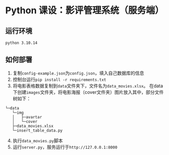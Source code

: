 # Python 课设：影评管理系统（服务端）

## 运行环境
`python 3.10.14`

## 如何部署

1. 复制`config-example.json`为`config.json`，填入自己数据库的信息
2. 控制台运行`pip install -r requirements.txt`
3. 将电影表格数据复制到`data`文件夹下，文件名为`data_movies.xlsx`。 在data下创建`images`文件夹，将电影海报（cover文件夹）图片放入其中，部分文件树如下：
```shell
└─data
   └─img
   │   ├─avartar
   │   └─cover
   ├─data_movies.xlsx
   └─insert_table_data.py
```
4. 执行`data_movies.py`脚本
5. 运行`server.py`，服务运行于`http://127.0.0.1:8000`